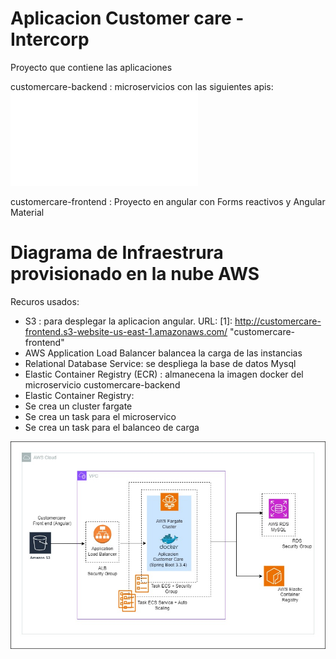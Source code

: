# Aplicacion Customer care - Intercorp
Proyecto que contiene las aplicaciones

customercare-backend : 
microservicios con las siguientes apis:
![postman](customercare-backend/docs/intercorp-customer-care.postman_collection.json)

customercare-frontend :
Proyecto en angular con Forms reactivos y Angular Material

# Diagrama de Infraestrura provisionado en la nube AWS
Recuros usados:
- S3 : para desplegar la aplicacion angular. URL: [1]: http://customercare-frontend.s3-website-us-east-1.amazonaws.com/            "customercare-frontend" 
- AWS Application Load Balancer balancea la carga de las instancias
- Relational Database Service: se despliega la base de datos Mysql
- Elastic Container Registry (ECR) : almanecena la imagen docker del microservicio customercare-backend
- Elastic Container Registry:
- Se crea un cluster fargate
- Se crea un task para el microservico
- Se crea un task para el balanceo de carga

![infraestructura-aws](customercare-backend/docs/aws-infraestructure-customercare.jpg)
